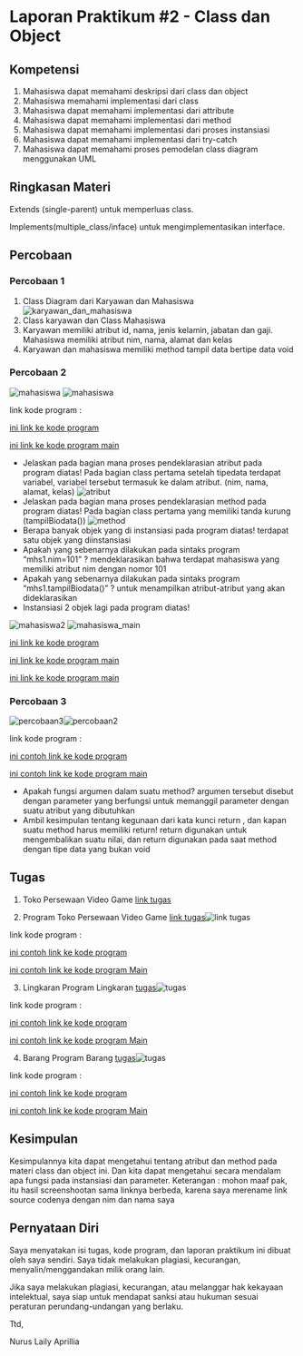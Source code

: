 # Laporan Praktikum #2 - Class dan Object

## Kompetensi

1.  Mahasiswa dapat memahami deskripsi dari class dan object
2.  Mahasiswa memahami implementasi dari class
3.  Mahasiswa dapat memahami implementasi dari attribute
4.  Mahasiswa dapat memahami implementasi dari method
5.  Mahasiswa dapat memahami implementasi dari proses instansiasi
6.  Mahasiswa dapat memahami implementasi dari try-catch
7.  Mahasiswa dapat memahami proses pemodelan class diagram menggunakan UML


## Ringkasan Materi

Extends (single-parent) untuk memperluas class.

Implements(multiple_class/inface) untuk mengimplementasikan interface.


## Percobaan

### Percobaan 1

1. Class Diagram dari Karyawan dan Mahasiswa 
![karyawan_dan_mahasiswa](img/karyawan_dan_mahasiswa.jpg)
2. Class karyawan dan Class Mahasiswa
3. Karyawan memiliki atribut id, nama, jenis kelamin, jabatan dan gaji. Mahasiswa memiliki atribut nim, nama, alamat dan kelas
4. Karyawan dan mahasiswa memiliki method tampil data bertipe data void

### Percobaan 2

![mahasiswa](img/3.PNG)
![mahasiswa](img/11.PNG)

link kode program : 

[ini link ke kode program ](../../src/2_Class_dan_Object/Mahasiswa1841720049Nurus.java)

[ini link ke kode program main](../../src/2_Class_dan_Object/TestMahasiswa.java)

- Jelaskan pada bagian mana proses pendeklarasian atribut pada program diatas! Pada bagian class  pertama setelah tipedata terdapat variabel, variabel tersebut termasuk ke dalam atribut. (nim, nama, alamat, kelas)
![atribut](img/atribut.PNG)
- Jelaskan pada bagian mana proses pendeklarasian method pada program diatas! Pada bagian class pertama yang memiliki tanda kurung (tampilBiodata())
![method](img/method.PNG)
- Berapa banyak objek yang di instansiasi pada program diatas! terdapat satu objek yang diinstansiasi
- Apakah yang sebenarnya dilakukan pada sintaks program “mhs1.nim=101” ? mendeklarasikan bahwa terdapat mahasiswa yang memiliki atribut nim dengan nomor 101
- Apakah yang sebenarnya dilakukan pada sintaks program “mhs1.tampilBiodata()” ? untuk menampilkan atribut-atribut yang akan dideklarasikan
- Instansiasi 2 objek lagi pada program diatas!

![mahasiswa2](img/4.PNG)
![mahasiswa_main](img/5.PNG)

[ini link ke kode program ](../../src/2_Class_dan_Object/Mahasiswa1841720049Nurus.java)

[ini link ke kode program main](../../src/2_Class_dan_Object/Mahasiswa1841720049Nurus_2.java)

[ini link ke kode program main](../../src/2_Class_dan_Object/TestMahasiswa.java)

### Percobaan 3

![percobaan3](img/1.PNG)![percobaan2](img/2.PNG)

link kode program : 

[ini contoh link ke kode program ](../../src/2_Class_dan_Object/Barang1841720049Nurus.java)

[ini contoh link ke kode program main](../../src/2_Class_dan_Object/TestBarang.java)

- Apakah fungsi argumen dalam suatu method? argumen tersebut disebut dengan parameter yang berfungsi untuk memanggil parameter dengan suatu atribut yang dibutuhkan 
- Ambil kesimpulan tentang kegunaan dari kata kunci return , dan kapan suatu method harus memiliki return! return digunakan untuk mengembalikan suatu nilai, dan return digunakan pada saat method dengan tipe data yang bukan void

## Tugas
1. Toko Persewaan Video Game
[link tugas](img/TokoSewaGame.jpg)

2. Program Toko Persewaan Video Game
[link tugas](img/6.PNG)![link tugas](img/7.PNG)

link kode program : 

[ini contoh link ke kode program ](../../src/2_Class_dan_Object/TokoSewaGame.java)

[ini contoh link ke kode program Main](../../src/2_Class_dan_Object/SewaGameMain1841720049Nurus.java)

3. Lingkaran
Program Lingkaran
[tugas](img/8.1.PNG)![tugas](img/8.PNG)

link kode program : 

[ini contoh link ke kode program ](../../src/2_Class_dan_Object/Lingkaran1841720049Nurus.java)

[ini contoh link ke kode program Main](../../src/2_Class_dan_Object/LingkaranMain.java)

4. Barang
Program Barang
[tugas](img/9.PNG)![tugas](img/10.PNG)

link kode program : 

[ini contoh link ke kode program ](../../src/2_Class_dan_Object/Barang1841720049Nurus_2.java)

[ini contoh link ke kode program Main](../../src/2_Class_dan_Object/Barang_Main.java)

## Kesimpulan

Kesimpulannya kita dapat mengetahui tentang atribut dan method pada materi class dan object ini. Dan kita dapat mengetahui secara mendalam apa fungsi pada instansiasi dan parameter.
Keterangan : mohon maaf pak, itu hasil screenshootan sama linknya berbeda, karena saya merename link source codenya dengan nim dan nama saya
## Pernyataan Diri

Saya menyatakan isi tugas, kode program, dan laporan praktikum ini dibuat oleh saya sendiri. Saya tidak melakukan plagiasi, kecurangan, menyalin/menggandakan milik orang lain.

Jika saya melakukan plagiasi, kecurangan, atau melanggar hak kekayaan intelektual, saya siap untuk mendapat sanksi atau hukuman sesuai peraturan perundang-undangan yang berlaku.

Ttd,

Nurus Laily Aprillia
